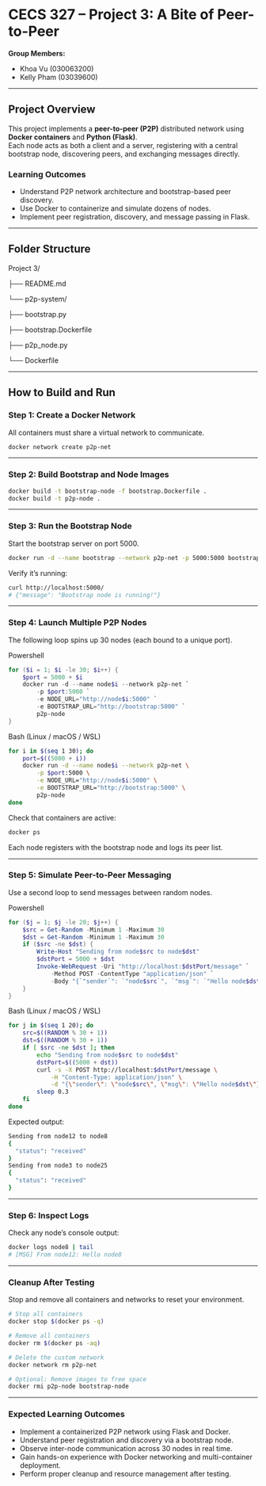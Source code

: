 # CECS 327 – Project 3: A Bite of Peer-to-Peer

**Group Members:**
- Khoa Vu (030063200)
- Kelly Pham (03039600)

---

## Project Overview
This project implements a **peer-to-peer (P2P)** distributed network using **Docker containers** and **Python (Flask)**.  
Each node acts as both a client and a server, registering with a central bootstrap node, discovering peers, and exchanging messages directly.

### Learning Outcomes
- Understand P2P network architecture and bootstrap-based peer discovery.  
- Use Docker to containerize and simulate dozens of nodes.  
- Implement peer registration, discovery, and message passing in Flask.

---

## Folder Structure

Project 3/

├── README.md

└── p2p-system/

├── bootstrap.py

├── bootstrap.Dockerfile

├── p2p_node.py

└── Dockerfile

---

## How to Build and Run

### Step 1: Create a Docker Network
All containers must share a virtual network to communicate.
```bash
docker network create p2p-net
```

---

### Step 2: Build Bootstrap and Node Images
```bash
docker build -t bootstrap-node -f bootstrap.Dockerfile .
docker build -t p2p-node .
```

---

### Step 3: Run the Bootstrap Node
Start the bootstrap server on port 5000.
```bash
docker run -d --name bootstrap --network p2p-net -p 5000:5000 bootstrap-node
```
Verify it’s running:
```bash
curl http://localhost:5000/
# {"message": "Bootstrap node is running!"}
```

---

### Step 4: Launch Multiple P2P Nodes
The following loop spins up 30 nodes (each bound to a unique port).

Powershell
```powershell
for ($i = 1; $i -le 30; $i++) {
    $port = 5000 + $i
    docker run -d --name node$i --network p2p-net `
        -p $port:5000 `
        -e NODE_URL="http://node$i:5000" `
        -e BOOTSTRAP_URL="http://bootstrap:5000" `
        p2p-node
}
```
Bash (Linux / macOS / WSL)
```bash
for i in $(seq 1 30); do
    port=$((5000 + i))
    docker run -d --name node$i --network p2p-net \
        -p $port:5000 \
        -e NODE_URL="http://node$i:5000" \
        -e BOOTSTRAP_URL="http://bootstrap:5000" \
        p2p-node
done
```
Check that containers are active:
```bash
docker ps
```
Each node registers with the bootstrap node and logs its peer list.

---

### Step 5: Simulate Peer-to-Peer Messaging
Use a second loop to send messages between random nodes.

Powershell
```powershell
for ($j = 1; $j -le 20; $j++) {
    $src = Get-Random -Minimum 1 -Maximum 30
    $dst = Get-Random -Minimum 1 -Maximum 30
    if ($src -ne $dst) {
        Write-Host "Sending from node$src to node$dst"
        $dstPort = 5000 + $dst
        Invoke-WebRequest -Uri "http://localhost:$dstPort/message" `
            -Method POST -ContentType "application/json" `
            -Body "{`"sender`": `"node$src`", `"msg`": `"Hello node$dst`"}" | Out-Null
    }
}
```
Bash (Linux / macOS / WSL)
```bash
for j in $(seq 1 20); do
    src=$((RANDOM % 30 + 1))
    dst=$((RANDOM % 30 + 1))
    if [ $src -ne $dst ]; then
        echo "Sending from node$src to node$dst"
        dstPort=$((5000 + dst))
        curl -s -X POST http://localhost:$dstPort/message \
            -H "Content-Type: application/json" \
            -d "{\"sender\": \"node$src\", \"msg\": \"Hello node$dst\"}" | jq .
        sleep 0.3
    fi
done
```
Expected output:
```bash
Sending from node12 to node8
{
  "status": "received"
}
Sending from node3 to node25
{
  "status": "received"
}
```

---

### Step 6: Inspect Logs
Check any node’s console output:
```bash
docker logs node8 | tail
# [MSG] From node12: Hello node8
```

---

### Cleanup After Testing

Stop and remove all containers and networks to reset your environment.
```bash
# Stop all containers
docker stop $(docker ps -q)

# Remove all containers
docker rm $(docker ps -aq)

# Delete the custom network
docker network rm p2p-net

# Optional: Remove images to free space
docker rmi p2p-node bootstrap-node
```

---

### Expected Learning Outcomes
- Implement a containerized P2P network using Flask and Docker.
- Understand peer registration and discovery via a bootstrap node.
- Observe inter-node communication across 30 nodes in real time.
- Gain hands-on experience with Docker networking and multi-container deployment.
- Perform proper cleanup and resource management after testing.
